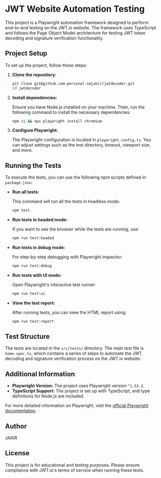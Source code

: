 # JWT Website Automation Testing

This project is a Playwright automation framework designed to perform end-to-end testing on the JWT.io website. The framework uses TypeScript and follows the Page Object Model architecture for testing JWT token decoding and signature verification functionality.

## Project Setup

To set up the project, follow these steps:

1. **Clone the repository:**

   ```bash
   git clone git@github.com-personal:imjakir/jwtdecoder.git
   cd jwtdecoder
   ```

2. **Install dependencies:**

   Ensure you have Node.js installed on your machine. Then, run the following command to install the necessary dependencies:

   ```bash
   npm ci && npx playwright install chromium
   ```

3. **Configure Playwright:**

   The Playwright configuration is located in `playwright.config.ts`. You can adjust settings such as the test directory, timeout, viewport size, and more.

## Running the Tests

To execute the tests, you can use the following npm scripts defined in `package.json`:

- **Run all tests:**

  This command will run all the tests in headless mode:

  ```bash
  npm test
  ```

- **Run tests in headed mode:**

  If you want to see the browser while the tests are running, use:

  ```bash
  npm run test:headed
  ```

- **Run tests in debug mode:**

  For step-by-step debugging with Playwright inspector:

  ```bash
  npm run test:debug
  ```

- **Run tests with UI mode:**

  Open Playwright's interactive test runner:

  ```bash
  npm run test:ui
  ```

- **View the test report:**

  After running tests, you can view the HTML report using:

  ```bash
  npm run test:report
  ```

## Test Structure

The tests are located in the `src/tests/` directory. The main test file is `home.spec.ts`, which contains a series of steps to automate the JWT decoding and signature verification process on the JWT.io website.

## Additional Information

- **Playwright Version:** The project uses Playwright version `^1.53.2`.
- **TypeScript Support:** The project is set up with TypeScript, and type definitions for Node.js are included.

For more detailed information on Playwright, visit the [official Playwright documentation](https://playwright.dev/docs/intro).

## Author

JAKIR

## License

This project is for educational and testing purposes. Please ensure compliance with JWT.io's terms of service when running these tests.